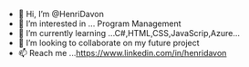 - 👋 Hi, I’m @HenriDavon
- 👀 I’m interested in ... Program Management
- 🌱 I’m currently learning ...C#,HTML,CSS,JavaScrip,Azure...
- 💞️ I’m looking to collaborate on my future project
- 📫 Reach me ...https://www.linkedin.com/in/henridavon
